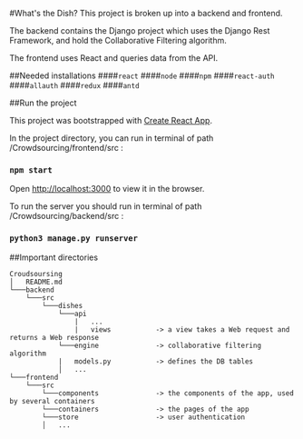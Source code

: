 #What's the Dish?
This project is broken up into a backend and frontend. 

The backend contains the Django project which uses the Django Rest Framework, and hold the Collaborative Filtering algorithm. 

The frontend uses React and queries data from the API.


##Needed installations
####`react`
####`node`
####`npm`
####`react-auth`
####`allauth`
####`redux`
####`antd`

##Run the project

This project was bootstrapped with [Create React App](https://github.com/facebook/create-react-app).

In the project directory, you can run in terminal of path /Crowdsourcing/frontend/src  :

### `npm start`

Open [http://localhost:3000](http://localhost:3000) to view it in the browser.

To run the server you should run in terminal of path /Crowdsourcing/backend/src   :

### `python3 manage.py runserver`

##Important directories

```
Croudsoursing
│   README.md
└───backend
    └───src
        └───dishes
            └───api
                |   ...
                |   views           -> a view takes a Web request and returns a Web response
            └───engine              -> collaborative filtering algorithm
            |   models.py           -> defines the DB tables
            │   ...  
└───frontend
    └───src
        └───components              -> the components of the app, used by several containers
        └───containers              -> the pages of the app
        └───store                   -> user authentication
        │   ... 
```